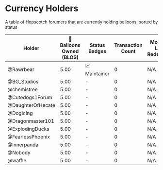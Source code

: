 # Currency Holders
A table of Hopscotch forumers that are currently holding balloons, sorted by status

| Holder  | 🎈 Balloons Owned (BLO$) | Status Badges | Transaction Count | Monthly Last Redeemed | Suspension Status |
| ------------- | ------------- | ------- | ------- | ------- | ------- |
| @Rawrbear          | 5.00  | 📈 Maintainer | 0 | N/A | N/A |
| @BG_Studios        | 5.00  | - | 0 | N/A | N/A |
| @chemistree        | 5.00  | - | 0 | N/A | N/A |
| @Cutedogs1Forum    | 5.00  | - | 0 | N/A | N/A |
| @DaughterOfHecate  | 5.00  | - | 0 | N/A | N/A |
| @DogIcing          | 5.00  | - | 0 | N/A | N/A |
| @Dragonmaster101   | 5.00  | - | 0 | N/A | N/A |
| @ExplodingDucks    | 5.00  | - | 0 | N/A | N/A |
| @FearlessPhoenix   | 5.00  | - | 0 | N/A | N/A |
| @Innerpanda        | 5.00  | - | 0 | N/A | N/A |
| @Nobody            | 5.00  | - | 0 | N/A | N/A |
| @waffle            | 5.00  | - | 0 | N/A | N/A |
